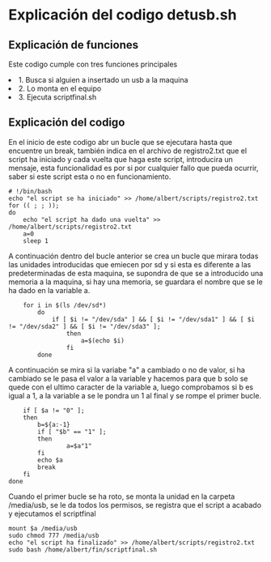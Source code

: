 # Explicación del codigo detusb.sh

## Explicación de funciones
Este codigo cumple con tres funciones principales 
<li>1. Busca si alguien a insertado un usb a la maquina</li>
<li>2. Lo monta en el equipo</li>
<li>3. Ejecuta scriptfinal.sh</li>

## Explicación del codigo
En el inicio de este codigo abr un bucle que se ejecutara hasta que encuentre un break, también indica en el archivo de registro2.txt que el script ha iniciado y cada vuelta que haga este script, introducira un mensaje, esta funcionalidad es por si por cualquier fallo que pueda ocurrir, saber si este script esta o no en funcionamiento.
```
# !/bin/bash
echo "el script se ha iniciado" >> /home/albert/scripts/registro2.txt
for (( ; ; ));
do
    echo "el script ha dado una vuelta" >> /home/albert/scripts/registro2.txt
    a=0
    sleep 1
```
A continuación dentro del bucle anterior se crea un bucle que mirara todas las unidades introducidas que emiecen por sd y si esta es diferente a las predeterminadas de esta maquina, se supondra de que se a introducido una memoria a la maquina, si hay una memoria, se guardara el nombre que se le ha dado en la variable a.
```
    for i in $(ls /dev/sd*)
	    do
            if [ $i != "/dev/sda" ] && [ $i != "/dev/sda1" ] && [ $i != "/dev/sda2" ] && [ $i != "/dev/sda3" ];
                then
                    a=$(echo $i)
                fi
	    done
```
A continuación se mira si la variabe "a" a cambiado o no de valor, si ha cambiado se le pasa el valor a la variable y hacemos para que b solo se quede con el ultimo caracter de la variable a, luego comprobamos si b es igual a 1, a la variable a se le pondra un 1 al final y se rompe el primer bucle.
```
    if [ $a != "0" ];
    then
        b=${a:-1}
        if [ "$b" == "1" ];
        then
                a=$a"1"
        fi
        echo $a
        break
    fi
done
```
Cuando el primer bucle se ha roto, se monta la unidad en la carpeta /media/usb, se le da todos los permisos, se registra que el script a acabado y ejecutamos el scriptfinal
```
mount $a /media/usb
sudo chmod 777 /media/usb
echo "el script ha finalizado" >> /home/albert/scripts/registro2.txt
sudo bash /home/albert/fin/scriptfinal.sh
